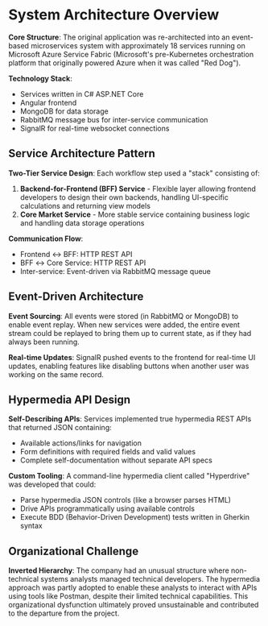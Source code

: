 # System Architecture Overview

**Core Structure**: The original application was re-architected into an event-based microservices system with approximately 18 services running on Microsoft Azure Service Fabric (Microsoft's pre-Kubernetes orchestration platform that originally powered Azure when it was called "Red Dog").

**Technology Stack**: 
- Services written in C# ASP.NET Core
- Angular frontend
- MongoDB for data storage
- RabbitMQ message bus for inter-service communication
- SignalR for real-time websocket connections

## Service Architecture Pattern

**Two-Tier Service Design**: Each workflow step used a "stack" consisting of:
1. **Backend-for-Frontend (BFF) Service** - Flexible layer allowing frontend developers to design their own backends, handling UI-specific calculations and returning view models
2. **Core Market Service** - More stable service containing business logic and handling data storage operations

**Communication Flow**:
- Frontend ↔ BFF: HTTP REST API
- BFF ↔ Core Service: HTTP REST API  
- Inter-service: Event-driven via RabbitMQ message queue

## Event-Driven Architecture

**Event Sourcing**: All events were stored (in RabbitMQ or MongoDB) to enable event replay. When new services were added, the entire event stream could be replayed to bring them up to current state, as if they had always been running.

**Real-time Updates**: SignalR pushed events to the frontend for real-time UI updates, enabling features like disabling buttons when another user was working on the same record.

## Hypermedia API Design

**Self-Describing APIs**: Services implemented true hypermedia REST APIs that returned JSON containing:
- Available actions/links for navigation
- Form definitions with required fields and valid values
- Complete self-documentation without separate API specs

**Custom Tooling**: A command-line hypermedia client called "Hyperdrive" was developed that could:
- Parse hypermedia JSON controls (like a browser parses HTML)
- Drive APIs programmatically using available controls
- Execute BDD (Behavior-Driven Development) tests written in Gherkin syntax

## Organizational Challenge

**Inverted Hierarchy**: The company had an unusual structure where non-technical systems analysts managed technical developers. The hypermedia approach was partly adopted to enable these analysts to interact with APIs using tools like Postman, despite their limited technical capabilities. This organizational dysfunction ultimately proved unsustainable and contributed to the departure from the project.

